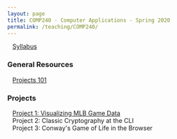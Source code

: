 ```yaml
---
layout: page
title: COMP240 - Computer Applications - Spring 2020
permalink: /teaching/COMP240/
---
```


&nbsp;&nbsp;&nbsp;[Syllabus](/teaching/COMP240/comp240-syllabus.pdf)

### General Resources

&nbsp;&nbsp;&nbsp;[Projects 101](/teaching/COMP240/resources/projects101/)


### Projects

&nbsp;&nbsp;&nbsp;[Project 1: Visualizing MLB Game Data](/teaching/COMP240/projects/tufteMLB)  
&nbsp;&nbsp;&nbsp;Project 2: Classic Cryptography at the CLI  
&nbsp;&nbsp;&nbsp;Project 3: Conway's Game of Life in the Browser
